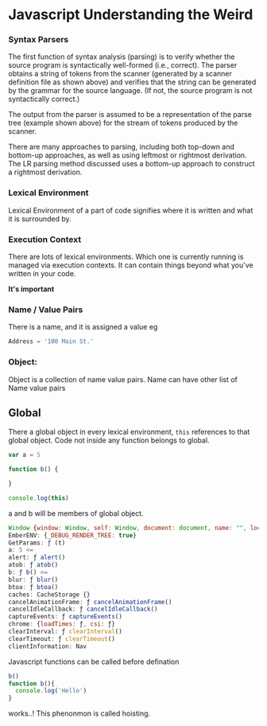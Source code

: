 # Javascript Understanding the Weird

### Syntax Parsers
The first function of syntax analysis (parsing) is to verify whether the source program is syntactically well-formed (i.e., correct).  The parser obtains a string of tokens from the scanner (generated by a scanner definition file as shown above) and verifies that the string can be generated by the grammar for the source language.  (If not, the source program is not syntactically correct.)

The output from the parser is assumed to be a representation of the parse tree (example shown above) for the stream of tokens produced by the scanner.

There are many approaches to parsing, including both top-down and bottom-up approaches, as well as using leftmost or rightmost derivation.  The LR parsing method discussed uses a bottom-up approach to construct a rightmost derivation.

### Lexical Environment
Lexical Environment of a part of code signifies where it is written and what it is surrounded by.

### Execution Context
There are lots of lexical environments. Which one is currently running is managed via execution contexts.
It can contain things beyond what you've written in your code.

**It's important**

### Name / Value Pairs
There is a name, and it is assigned a value
eg
```Python
Address = '100 Main St.'
```

### Object:
Object is a collection of name value pairs.
Name can have other list of Name value pairs

## Global
There a global object in every lexical environment, `this` references to that global object.
Code not inside any function belongs to global.

```Javascript
var a = 5

function b() {

}

console.log(this)
```

a and b will be members of global object.
```Javascript
Window {window: Window, self: Window, document: document, name: "", location: Location, …}
EmberENV: {_DEBUG_RENDER_TREE: true}
GetParams: ƒ (t)
a: 5 <=
alert: ƒ alert()
atob: ƒ atob()
b: ƒ b() <=
blur: ƒ blur()
btoa: ƒ btoa()
caches: CacheStorage {}
cancelAnimationFrame: ƒ cancelAnimationFrame()
cancelIdleCallback: ƒ cancelIdleCallback()
captureEvents: ƒ captureEvents()
chrome: {loadTimes: ƒ, csi: ƒ}
clearInterval: ƒ clearInterval()
clearTimeout: ƒ clearTimeout()
clientInformation: Nav
```

Javascript functions can be called before defination
```Javascript
b()
function b(){
  console.log('Hello')
}
```
works..!
This phenonmon is called hoisting.
